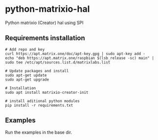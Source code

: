 # python-matrixio-hal
Python matrixio (Creator) hal using SPI

## Requirements installation
```
# Add repo and key
curl https://apt.matrix.one/doc/apt-key.gpg | sudo apt-key add -
echo "deb https://apt.matrix.one/raspbian $(lsb_release -sc) main" | sudo tee /etc/apt/sources.list.d/matrixlabs.list

# Update packages and install
sudo apt-get update
sudo apt-get upgrade

# Installation
sudo apt install matrixio-creator-init

# install aditional python modules
pip install -r requirements.txt
```

## Examples

Run the examples in the base dir.
